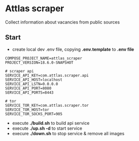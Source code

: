 # Attlas scraper
Collect information about vacancies from public sources

## Start
* create local dev .env file, copying **.env.template** to **.env file**
```
COMPOSE_PROJECT_NAME=attlas_scraper
PROJECT_VERSION=18.6.0-SNAPSHOT

# scraper api
SERVICE_API_KEY=com.attlas.scraper.api
SERVICE_API_HOST=localhost
SERVICE_API_LSTN=0.0.0.0
SERVICE_API_PORT=8080
SERVICE_API_PORTS=8443

# tor
SERVICE_TOR_KEY=com.attlas.scraper.tor
SERVICE_TOR_HOST=tor
SERVICE_TOR_SOCKS_PORT=905
```
* execute **./build.sh** to build api service
* execute **./up.sh -d** to start service
* execure **./down.sh** to stop service & remove all images

